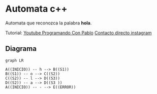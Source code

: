 # Automata c++

Automata que reconozca la palabra  **hola**. 

Tutorial:
[Youtube Programando Con Pablo](https://www.youtube.com/channel/UC4kQg80cyA7VHEV4VGKwtEA)
[Contacto directo instagram ](https://www.instagram.com/pablosalazzar/)




## Diagrama

```mermaid
graph LR

A((INICIO)) -- h --> B((S1))
B((S1)) -- o --> C((S2))
C((S2)) -- l --> D((S3))
D((S2)) -- a --> D((S3 ))
A((INICIO)) -- - --> E((ERROR))
```